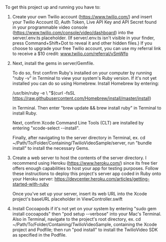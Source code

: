 
To get this project up and running you have to:

1. Create your own Twilio account (https://www.twilio.com/) and insert your
   Twilio Account ID, Auth Token, Live API Key and API Secret found in your
   programmable video console (https://www.twilio.com/console/video/dashboard)
   into the server/.env.ts placeholder. (If server/.env.ts isn't visible in
   your finder, press Command+Shift+Dot to reveal it and other hidden files.) If
   you choose to upgrade your free Twilio account, you can use my referral link
   to receive a $10 credit: www.twilio.com/referral/vSmWfp

2. Next, install the gems in server/Gemfile.

   To do so, first confirm Ruby's installed on your computer by running
   "ruby -v" in Terminal to view your system's Ruby version. If it's not yet
   installed you can do so using Homebrew. Install Homebrew by entering:

   /usr/bin/ruby -e \ "$(curl -fsSL https://raw.githubusercontent.com/Homebrew/install/master/install)

   in Terminal. Then enter "brew update && brew install ruby" in Terminal to
   install Ruby.

   Next, confirm Xcode Command Line Tools (CLT) are installed by entering
   "xcode-select --install".

   Finally, after navigating to the server directory in Terminal,
   ex. cd ~/Path/To/Folder/Containing/TwilioVideoSample/server, run
   "bundle install" to install the necessary Gems.

3. Create a web server to host the contents of the server directory. I recommend
   using Heroku (https://www.heroku.com/) since its free tier offers enough
   capabilities to host your app for testing purposes. Follow these instructions
   to deploy this project's server app coded in Ruby onto your Heroku server:
   https://devcenter.heroku.com/articles/getting-started-with-ruby

   Once you've set up your server, insert its web URL into the Xcode project's
   baseURL placeholder in ViewController.swift

4. Install Cocoapods if it's not yet on your system by entering
   "sudo gem install cocoapods" then "pod setup --verbose" into your Mac's
   Terminal. Also in Terminal, navigate to the project's root directory,
   ex. cd ~/Path/To/Folder/Containing/TwilioVideoSample, containing the Xcode
   project and Podfile; then run "pod install" to install the TwilioVideo SDK
   as specified in the Podfile.
   

